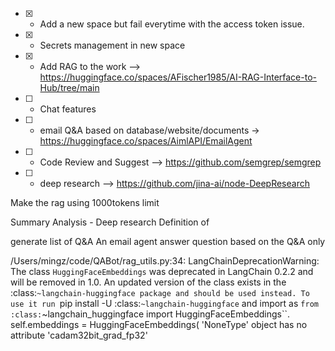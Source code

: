 - [x] - Add a new space but fail everytime with the access token issue.
- [x] - Secrets management in new space
- [x] - Add RAG to the work --> https://huggingface.co/spaces/AFischer1985/AI-RAG-Interface-to-Hub/tree/main

- [ ] - Chat features
- [ ] - email Q&A based on database/website/documents -> https://huggingface.co/spaces/AimlAPI/EmailAgent
- [ ] - Code Review and Suggest --> https://github.com/semgrep/semgrep
- [ ] - deep research --> https://github.com/jina-ai/node-DeepResearch

Make the rag using 1000tokens limit

Summary
Analysis - Deep research
Definition of 

generate list of Q&A
An email agent answer question based on the Q&A only


/Users/mingz/code/QABot/rag_utils.py:34: LangChainDeprecationWarning: The class `HuggingFaceEmbeddings` was deprecated in LangChain 0.2.2 and will be removed in 1.0. An updated version of the class exists in the :class:`~langchain-huggingface package and should be used instead. To use it run `pip install -U :class:`~langchain-huggingface` and import as `from :class:`~langchain_huggingface import HuggingFaceEmbeddings``.
  self.embeddings = HuggingFaceEmbeddings(
'NoneType' object has no attribute 'cadam32bit_grad_fp32'